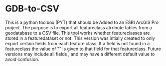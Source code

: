 # GDB-to-CSV

This is a python toolbox (PYT) that should be Added to an ESRI ArcGIS Pro project.
The purpose is to export all featureclass atrribute tables from a geodatabase to a CSV file.  This tool works whether featureclasses are stored in a featuredataset or not.  This version was intially created to only export certain fields from each feature class.  If a field is not found in a featureclass the value of "" is given to that field for that featureclass.  Future versions may include all fields , and may have a different default value to avoid confusion.  


